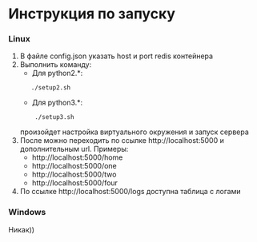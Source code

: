 # Инструкция по запуску

### Linux
1) В файле config.json указать host и port redis контейнера
2) Выполнить команду:
    * Для python2.*:
    ```shell script
       ./setup2.sh
    ```
    * Для python3.*:
   ```shell script
       ./setup3.sh
    ```
   произойдет настройка виртуального окружения и запуск сервера
3) После можно переходить по ссылке http://localhost:5000 и дополнительным url. Примеры:
    * http://localhost:5000/home
    * http://localhost:5000/one
    * http://localhost:5000/two
    * http://localhost:5000/four
4) По ссылке http://localhost:5000/logs доступна таблица с логами

### Windows
Никак))